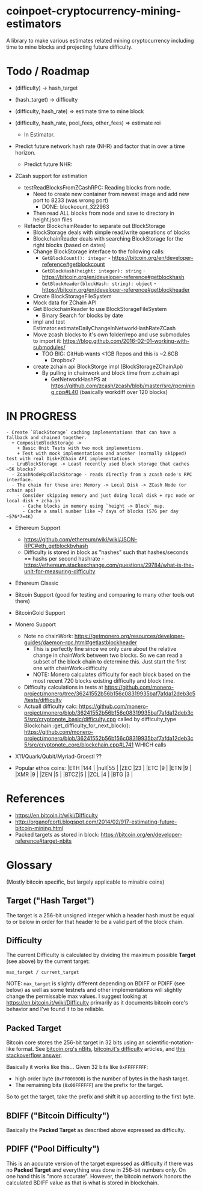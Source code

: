 # coinpoet-cryptocurrency-mining-estimators
A library to make various estimates related mining cryptocurrency including time to mine blocks and projecting future difficulty.

# Todo / Roadmap
+ (difficulty) -> hash_target
+ (hash_target) -> difficulty
+ (difficulty, hash_rate) => estimate time to mine block
+ (difficulty, hash_rate, pool_fees, other_fees) => estimate roi
  + In Estimator.
+ Predict future network hash rate (NHR) and factor that in over a time horizon.
  + Predict future NHR:
+ ZCash support for estimation
  + testReadBlocksFromZCashRPC: Reading blocks from node. 
    + Need to create new container from newest image and add new port to 8233 (was wrong port)
      + DONE: blockcount_322963
    + Then read ALL blocks from node and save to directory in height.json files

  - Refactor BlockchainReader to separate out BlockStorage
    + BlockStorage deals with simple read/write operations of blocks 
    + BlockchainReader deals with searching BlockStorage for the right blocks (based on dates)
    + Change BlockStorage interface to the following calls:
      + `GetBlockCount(): integer` - https://bitcoin.org/en/developer-reference#getblockcount 
      + `GetBlockHash(height: integer): string` - https://bitcoin.org/en/developer-reference#getblockhash
      + `GetBlockHeader(blockHash: string): object` - https://bitcoin.org/en/developer-reference#getblockheader
    + Create BlockStorageFileSystem
    + Mock data for ZChain API
    + Get BlockchainReader to use BlockStorageFileSystem
      + Binary Search for blocks by date
    + impl and test Estimator.estimateDailyChangeInNetworkHashRateZCash
    + Move zcash blocks to it's own folder/repo and use submodules to import it: https://blog.github.com/2016-02-01-working-with-submodules/
      + TOO BIG: GitHub wants <1GB Repos and this is ~2.6GB
        + Dropbox?
    + create zchain api BlockStorge impl (BlockStorageZChainApi)
      + By pulling in chainwork and block time from z.chain api
        + GetNetworkHashPS at https://github.com/zcash/zcash/blob/master/src/rpcmining.cpp#L40 (basically workdiff over 120 blocks)

# IN PROGRESS #
    - Create `BlockStorage` caching implementations that can have a fallback and chained together. 
      + CompositeBlockStorage ->  
        + Basic Unit Tests with two mock implementions.
        + Test with mock implementations and another (normally skipped) test with real Disk+ZChain API implementations
      - LruBlockStorage -> Least recently used block storage that caches ~5K blocks?
      - ZcashNodeRpcBlockStorage - reads directly from a zcash node's RPC interface.
      - The chain for these are: Memory -> Local Disk -> ZCash Node (or zchain api)
        - Consider skipping memory and just doing local disk + rpc node or local disk + zcha.in
          - Cache blocks in memory using `height -> Block` map.
          - Cache a small number like ~7 days of blocks (576 per day ~576*7=4K)
      

- Ethereum Support
  - https://github.com/ethereum/wiki/wiki/JSON-RPC#eth_getblockbyhash
  - Difficulty is stored in block as "hashes" such that hashes/seconds == hashs per second hashrate - https://ethereum.stackexchange.com/questions/29784/what-is-the-unit-for-measuring-difficulty
- Ethereum Classic
- Bitcoin Support (good for testing and comparing to many other tools out there)
- BitcoinGold Support
- Monero Support
  - Note no chainWork: https://getmonero.org/resources/developer-guides/daemon-rpc.html#getlastblockheader
    - This is perfectly fine since we only care about the relative change in chainWork between two blocks. So we can read a subset of the block chain to determine this. Just start the first one with chainWork=difficulty
    - NOTE: Monero calculates difficulty for each block based on the most recent 720 blocks existing difficulty and block time.
  - Difficulty calculations in tests at https://github.com/monero-project/monero/tree/36241552b56b156c08319935baf7afda12deb3c5/tests/difficulty
  - Actuall difficulty calc: https://github.com/monero-project/monero/blob/36241552b56b156c08319935baf7afda12deb3c5/src/cryptonote_basic/difficulty.cpp called by difficulty_type Blockchain::get_difficulty_for_next_block(): https://github.com/monero-project/monero/blob/36241552b56b156c08319935baf7afda12deb3c5/src/cryptonote_core/blockchain.cpp#L741 WHICH calls 

- X11/Quark/Qubit/Myriad-Groestl ??
- Popular ethos coins:
  |ETH |144  |
  |null|55   |
  |ZEC |23   |
  |ETC |9    |
  |ETN |9    |
  |XMR |9    |
  |ZEN |5    |
  |BTCZ|5    |
  |ZCL |4    |
  |BTG |3    |


# References
- https://en.bitcoin.it/wiki/Difficulty
- http://organofcorti.blogspot.com/2014/02/917-estimating-future-bitcoin-mining.html
- Packed targets as stored in block: https://bitcoin.org/en/developer-reference#target-nbits


# Glossary
(Mostly bitcoin specific, but largely applicable to minable coins)

## Target ("Hash Target") ##
The target is a 256-bit unsigned integer which a header hash must be equal to or below in order for that header to be a valid part of the block chain.

## Difficulty ##
The current Difficulty is calculated by dividing the maximum possible **Target** (see above) by the current target:

    max_target / current_target

NOTE: `max_target` is slightly different depending on BDIFF or PDIFF (see below) as well as some testnets and other implementations will slightly change the permissable max values. I suggest looking at https://en.bitcoin.it/wiki/Difficulty primarily as it documents bitcoin core's behavior and I've found it to be reliable.

## Packed Target ##
Bitcoin core stores the 256-bit target in 32 bits using an scientific-notation-like format. See [bitcoin.org's nBits](https://bitcoin.org/en/developer-reference#target-nbits), [bitcoin.it's difficulty](https://en.bitcoin.it/wiki/Difficulty#How_is_difficulty_stored_in_blocks.3F) articles, and [this stackoverflow answer](https://stackoverflow.com/a/22161019/51061).

Basically it works like this... Given 32 bits like `0xFFFFFFFF`:
* high order byte (`0xFF000000`) is the number of bytes in the hash target.
* The remaining bits (`0x00FFFFFF`) are the prefix for the target.

So to get the target, take the prefix and shift it up according to the first byte.

## BDIFF ("Bitcoin Difficulty") ##
Basically the **Packed Target** as described above expressed as difficulty.

## PDIFF ("Pool Difficulty") ##
This is an accurate version of the target expressed as difficulty if there was no **Packed Target** and everything was done in 256-bit numbers only. On one hand this is "more accurate". However, the bitcoin network honors the calculated BDIFF value as that is what is stored in blockchain.
